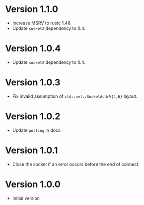 # Version 1.1.0

- Increase MSRV to rustc 1.46.
- Update `socket2` dependency to 0.4.

# Version 1.0.4

- Update `socket2` dependency to 0.4.

# Version 1.0.3

- Fix invalid assumption of `std::net::SocketAddrV{4,6}` layout.

# Version 1.0.2

- Update `polling` in docs.

# Version 1.0.1

- Close the socket if an error occurs before the end of connect.

# Version 1.0.0

- Initial version

